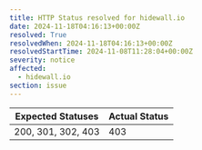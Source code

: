 ```yaml
---
title: HTTP Status resolved for hidewall.io
date: 2024-11-18T04:16:13+00:00Z
resolved: True
resolvedWhen: 2024-11-18T04:16:13+00:00Z
resolvedStartTime: 2024-11-08T11:28:04+00:00Z
severity: notice
affected:
  - hidewall.io
section: issue
---
```


| Expected Statuses | Actual Status  |
|-------------------|----------------|
| 200, 301, 302, 403 | 403 |
